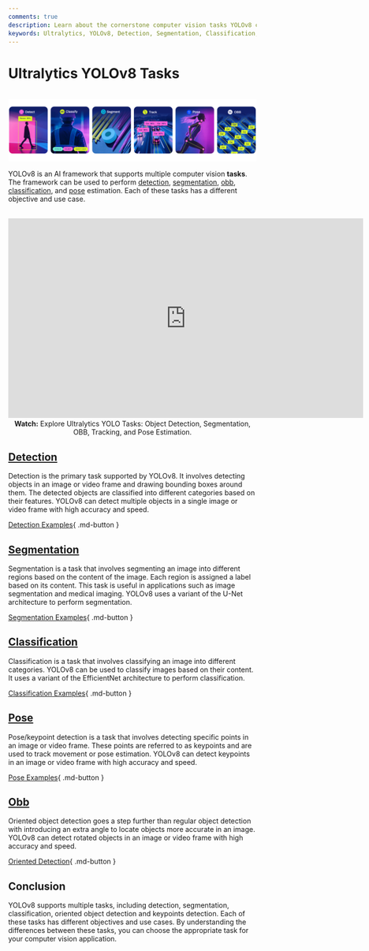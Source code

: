 ```yaml
---
comments: true
description: Learn about the cornerstone computer vision tasks YOLOv8 can perform including detection, segmentation, classification, and pose estimation. Understand their uses in your AI projects.
keywords: Ultralytics, YOLOv8, Detection, Segmentation, Classification, Pose Estimation, Oriented Object Detection, AI Framework, Computer Vision Tasks
---
```


# Ultralytics YOLOv8 Tasks

<br>
<img width="1024" src="https://raw.githubusercontent.com/ultralytics/assets/main/im/banner-tasks.png" alt="Ultralytics YOLO supported tasks">

YOLOv8 is an AI framework that supports multiple computer vision **tasks**. The framework can be used to perform [detection](detect.md), [segmentation](segment.md), [obb](obb.md), [classification](classify.md), and [pose](pose.md) estimation. Each of these tasks has a different objective and use case.

<p align="center">
  <br>
  <iframe width="720" height="405" src="https://www.youtube.com/embed/NAs-cfq9BDw"
    title="YouTube video player" frameborder="0"
    allow="accelerometer; autoplay; clipboard-write; encrypted-media; gyroscope; picture-in-picture; web-share"
    allowfullscreen>
  </iframe>
  <br>
  <strong>Watch:</strong> Explore Ultralytics YOLO Tasks: Object Detection, Segmentation, OBB, Tracking, and Pose Estimation.
</p>

## [Detection](detect.md)

Detection is the primary task supported by YOLOv8. It involves detecting objects in an image or video frame and drawing bounding boxes around them. The detected objects are classified into different categories based on their features. YOLOv8 can detect multiple objects in a single image or video frame with high accuracy and speed.

[Detection Examples](detect.md){ .md-button }

## [Segmentation](segment.md)

Segmentation is a task that involves segmenting an image into different regions based on the content of the image. Each region is assigned a label based on its content. This task is useful in applications such as image segmentation and medical imaging. YOLOv8 uses a variant of the U-Net architecture to perform segmentation.

[Segmentation Examples](segment.md){ .md-button }

## [Classification](classify.md)

Classification is a task that involves classifying an image into different categories. YOLOv8 can be used to classify images based on their content. It uses a variant of the EfficientNet architecture to perform classification.

[Classification Examples](classify.md){ .md-button }

## [Pose](pose.md)

Pose/keypoint detection is a task that involves detecting specific points in an image or video frame. These points are referred to as keypoints and are used to track movement or pose estimation. YOLOv8 can detect keypoints in an image or video frame with high accuracy and speed.

[Pose Examples](pose.md){ .md-button }

## [Obb](obb.md)

Oriented object detection goes a step further than regular object detection with introducing an extra angle to locate objects more accurate in an image. YOLOv8 can detect rotated objects in an image or video frame with high accuracy and speed.

[Oriented Detection](obb.md){ .md-button }

## Conclusion

YOLOv8 supports multiple tasks, including detection, segmentation, classification, oriented object detection and keypoints detection. Each of these tasks has different objectives and use cases. By understanding the differences between these tasks, you can choose the appropriate task for your computer vision application.
